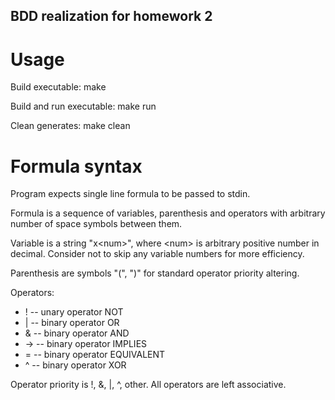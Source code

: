 BDD realization for homework 2
-------------------------------

# Usage

Build executable: make

Build and run executable: make run

Clean generates: make clean

# Formula syntax

Program expects single line formula to be passed to stdin.

Formula is a sequence of variables, parenthesis and operators with arbitrary number of space symbols between them.

Variable is a string "x\<num\>", where \<num\> is arbitrary positive number in decimal. Consider not to skip any variable numbers for more efficiency.

Parenthesis are symbols "(", ")" for standard operator priority altering.

Operators:
- ! -- unary operator NOT
- | -- binary operator OR
- & -- binary operator AND
- -> -- binary operator IMPLIES
- = -- binary operator EQUIVALENT
- ^ -- binary operator XOR

Operator priority is !, &, |, ^, other. All operators are left associative.
